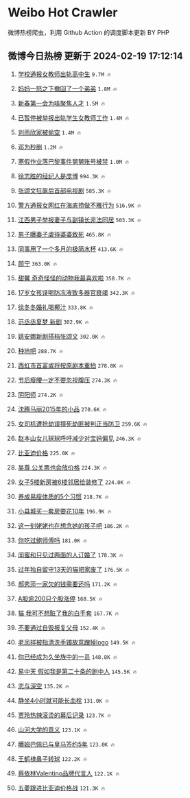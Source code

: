 # Weibo Hot Crawler 



微博热榜爬虫，利用 Github Action 的调度脚本更新 BY PHP 


## 微博今日热榜 更新于 2024-02-19 17:12:14 
1. [学校通报女教师出轨高中生](https://s.weibo.com/weibo?q=%23%E5%AD%A6%E6%A0%A1%E9%80%9A%E6%8A%A5%E5%A5%B3%E6%95%99%E5%B8%88%E5%87%BA%E8%BD%A8%E9%AB%98%E4%B8%AD%E7%94%9F%23&t=31&band_rank=1&Refer=top) `9.7M 🔥` 

1. [妈妈一怒之下撤回了一个弟弟](https://s.weibo.com/weibo?q=%E5%A6%88%E5%A6%88%E4%B8%80%E6%80%92%E4%B9%8B%E4%B8%8B%E6%92%A4%E5%9B%9E%E4%BA%86%E4%B8%80%E4%B8%AA%E5%BC%9F%E5%BC%9F&t=31&band_rank=2&Refer=top) `1.8M 🔥` 

1. [新春第一会为啥聚焦人才](https://s.weibo.com/weibo?q=%23%E6%96%B0%E6%98%A5%E7%AC%AC%E4%B8%80%E4%BC%9A%E4%B8%BA%E5%95%A5%E8%81%9A%E7%84%A6%E4%BA%BA%E6%89%8D%23&t=31&band_rank=3&Refer=top) `1.5M 🔥` 

1. [已暂停被举报出轨学生女教师工作](https://s.weibo.com/weibo?q=%23%E5%B7%B2%E6%9A%82%E5%81%9C%E8%A2%AB%E4%B8%BE%E6%8A%A5%E5%87%BA%E8%BD%A8%E5%AD%A6%E7%94%9F%E5%A5%B3%E6%95%99%E5%B8%88%E5%B7%A5%E4%BD%9C%23&t=31&band_rank=4&Refer=top) `1.4M 🔥` 

1. [刘雨欣家被偷空](https://s.weibo.com/weibo?q=%23%E5%88%98%E9%9B%A8%E6%AC%A3%E5%AE%B6%E8%A2%AB%E5%81%B7%E7%A9%BA%23&t=31&band_rank=5&Refer=top) `1.4M 🔥` 

1. [邓为秒删](https://s.weibo.com/weibo?q=%E9%82%93%E4%B8%BA%E7%A7%92%E5%88%A0&t=31&band_rank=6&Refer=top) `1.2M 🔥` 

1. [寒假作业落巴黎事件舅舅账号被禁](https://s.weibo.com/weibo?q=%23%E5%AF%92%E5%81%87%E4%BD%9C%E4%B8%9A%E8%90%BD%E5%B7%B4%E9%BB%8E%E4%BA%8B%E4%BB%B6%E8%88%85%E8%88%85%E8%B4%A6%E5%8F%B7%E8%A2%AB%E7%A6%81%23&t=31&band_rank=7&Refer=top) `1.0M 🔥` 

1. [徐志胜的经纪人是庞博](https://s.weibo.com/weibo?q=%23%E5%BE%90%E5%BF%97%E8%83%9C%E7%9A%84%E7%BB%8F%E7%BA%AA%E4%BA%BA%E6%98%AF%E5%BA%9E%E5%8D%9A%23&t=31&band_rank=8&Refer=top) `994.3K 🔥` 

1. [张颂文狂飙后首部电视剧](https://s.weibo.com/weibo?q=%23%E5%BC%A0%E9%A2%82%E6%96%87%E7%8B%82%E9%A3%99%E5%90%8E%E9%A6%96%E9%83%A8%E7%94%B5%E8%A7%86%E5%89%A7%23&t=31&band_rank=9&Refer=top) `585.3K 🔥` 

1. [警方通报女网红在海底捞做不雅行为](https://s.weibo.com/weibo?q=%23%E8%AD%A6%E6%96%B9%E9%80%9A%E6%8A%A5%E5%A5%B3%E7%BD%91%E7%BA%A2%E5%9C%A8%E6%B5%B7%E5%BA%95%E6%8D%9E%E5%81%9A%E4%B8%8D%E9%9B%85%E8%A1%8C%E4%B8%BA%23&t=31&band_rank=10&Refer=top) `516.9K 🔥` 

1. [江西男子举报妻子与副镇长非法同居](https://s.weibo.com/weibo?q=%23%E6%B1%9F%E8%A5%BF%E7%94%B7%E5%AD%90%E4%B8%BE%E6%8A%A5%E5%A6%BB%E5%AD%90%E4%B8%8E%E5%89%AF%E9%95%87%E9%95%BF%E9%9D%9E%E6%B3%95%E5%90%8C%E5%B1%85%23&t=31&band_rank=11&Refer=top) `503.3K 🔥` 

1. [男子曝妻子虐待婆婆致死](https://s.weibo.com/weibo?q=%23%E7%94%B7%E5%AD%90%E6%9B%9D%E5%A6%BB%E5%AD%90%E8%99%90%E5%BE%85%E5%A9%86%E5%A9%86%E8%87%B4%E6%AD%BB%23&t=31&band_rank=12&Refer=top) `465.8K 🔥` 

1. [同事用了一个多月的极简水杯](https://s.weibo.com/weibo?q=%23%E5%90%8C%E4%BA%8B%E7%94%A8%E4%BA%86%E4%B8%80%E4%B8%AA%E5%A4%9A%E6%9C%88%E7%9A%84%E6%9E%81%E7%AE%80%E6%B0%B4%E6%9D%AF%23&t=31&band_rank=13&Refer=top) `413.6K 🔥` 

1. [颜宁](https://s.weibo.com/weibo?q=%E9%A2%9C%E5%AE%81&t=31&band_rank=14&Refer=top) `363.0K 🔥` 

1. [甜馨 奇奇怪怪的动物我最喜欢啦](https://s.weibo.com/weibo?q=%E7%94%9C%E9%A6%A8%20%E5%A5%87%E5%A5%87%E6%80%AA%E6%80%AA%E7%9A%84%E5%8A%A8%E7%89%A9%E6%88%91%E6%9C%80%E5%96%9C%E6%AC%A2%E5%95%A6&t=31&band_rank=15&Refer=top) `358.7K 🔥` 

1. [17岁女孩误喝防冻液致多器官衰竭](https://s.weibo.com/weibo?q=%2317%E5%B2%81%E5%A5%B3%E5%AD%A9%E8%AF%AF%E5%96%9D%E9%98%B2%E5%86%BB%E6%B6%B2%E8%87%B4%E5%A4%9A%E5%99%A8%E5%AE%98%E8%A1%B0%E7%AB%AD%23&t=31&band_rank=16&Refer=top) `342.3K 🔥` 

1. [徐冬冬婚礼喝椰汁](https://s.weibo.com/weibo?q=%23%E5%BE%90%E5%86%AC%E5%86%AC%E5%A9%9A%E7%A4%BC%E5%96%9D%E6%A4%B0%E6%B1%81%23&t=31&band_rank=17&Refer=top) `333.8K 🔥` 

1. [范丞丞夏梦 新剧](https://s.weibo.com/weibo?q=%E8%8C%83%E4%B8%9E%E4%B8%9E%E5%A4%8F%E6%A2%A6%20%E6%96%B0%E5%89%A7&t=31&band_rank=18&Refer=top) `302.9K 🔥` 

1. [姚安娜新剧搭档张颂文](https://s.weibo.com/weibo?q=%23%E5%A7%9A%E5%AE%89%E5%A8%9C%E6%96%B0%E5%89%A7%E6%90%AD%E6%A1%A3%E5%BC%A0%E9%A2%82%E6%96%87%23&t=31&band_rank=19&Refer=top) `302.0K 🔥` 

1. [种地吧](https://s.weibo.com/weibo?q=%E7%A7%8D%E5%9C%B0%E5%90%A7&t=31&band_rank=20&Refer=top) `288.7K 🔥` 

1. [西虹市首富或将按原剧本重拍](https://s.weibo.com/weibo?q=%23%E8%A5%BF%E8%99%B9%E5%B8%82%E9%A6%96%E5%AF%8C%E6%88%96%E5%B0%86%E6%8C%89%E5%8E%9F%E5%89%A7%E6%9C%AC%E9%87%8D%E6%8B%8D%23&t=31&band_rank=21&Refer=top) `278.8K 🔥` 

1. [节后瘦腰一定不要忽视腹压](https://s.weibo.com/weibo?q=%23%E8%8A%82%E5%90%8E%E7%98%A6%E8%85%B0%E4%B8%80%E5%AE%9A%E4%B8%8D%E8%A6%81%E5%BF%BD%E8%A7%86%E8%85%B9%E5%8E%8B%23&t=31&band_rank=22&Refer=top) `274.3K 🔥` 

1. [阴阳师](https://s.weibo.com/weibo?q=%E9%98%B4%E9%98%B3%E5%B8%88&t=31&band_rank=23&Refer=top) `274.2K 🔥` 

1. [沈腾马丽2015年的小品](https://s.weibo.com/weibo?q=%E6%B2%88%E8%85%BE%E9%A9%AC%E4%B8%BD2015%E5%B9%B4%E7%9A%84%E5%B0%8F%E5%93%81&t=31&band_rank=24&Refer=top) `270.6K 🔥` 

1. [女司机遭抢劫误撞死劫匪被判正当防卫](https://s.weibo.com/weibo?q=%23%E5%A5%B3%E5%8F%B8%E6%9C%BA%E9%81%AD%E6%8A%A2%E5%8A%AB%E8%AF%AF%E6%92%9E%E6%AD%BB%E5%8A%AB%E5%8C%AA%E8%A2%AB%E5%88%A4%E6%AD%A3%E5%BD%93%E9%98%B2%E5%8D%AB%23&t=31&band_rank=25&Refer=top) `259.6K 🔥` 

1. [赵本山女儿球球呼吁减少对宝妈偏见](https://s.weibo.com/weibo?q=%23%E8%B5%B5%E6%9C%AC%E5%B1%B1%E5%A5%B3%E5%84%BF%E7%90%83%E7%90%83%E5%91%BC%E5%90%81%E5%87%8F%E5%B0%91%E5%AF%B9%E5%AE%9D%E5%A6%88%E5%81%8F%E8%A7%81%23&t=31&band_rank=26&Refer=top) `246.3K 🔥` 

1. [比亚迪价格](https://s.weibo.com/weibo?q=%E6%AF%94%E4%BA%9A%E8%BF%AA%E4%BB%B7%E6%A0%BC&t=31&band_rank=27&Refer=top) `225.0K 🔥` 

1. [吴尊 公关票也会放价格](https://s.weibo.com/weibo?q=%E5%90%B4%E5%B0%8A%20%E5%85%AC%E5%85%B3%E7%A5%A8%E4%B9%9F%E4%BC%9A%E6%94%BE%E4%BB%B7%E6%A0%BC&t=31&band_rank=28&Refer=top) `224.3K 🔥` 

1. [女子5楼新房被6楼邻居给装修了](https://s.weibo.com/weibo?q=%23%E5%A5%B3%E5%AD%905%E6%A5%BC%E6%96%B0%E6%88%BF%E8%A2%AB6%E6%A5%BC%E9%82%BB%E5%B1%85%E7%BB%99%E8%A3%85%E4%BF%AE%E4%BA%86%23&t=31&band_rank=29&Refer=top) `224.0K 🔥` 

1. [养成易瘦体质的5个习惯](https://s.weibo.com/weibo?q=%23%E5%85%BB%E6%88%90%E6%98%93%E7%98%A6%E4%BD%93%E8%B4%A8%E7%9A%845%E4%B8%AA%E4%B9%A0%E6%83%AF%23&t=31&band_rank=30&Refer=top) `218.7K 🔥` 

1. [小县城买一套房要花10年](https://s.weibo.com/weibo?q=%23%E5%B0%8F%E5%8E%BF%E5%9F%8E%E4%B9%B0%E4%B8%80%E5%A5%97%E6%88%BF%E8%A6%81%E8%8A%B110%E5%B9%B4%23&t=31&band_rank=31&Refer=top) `196.9K 🔥` 

1. [这一刻姥姥也在想念她的孩子吧](https://s.weibo.com/weibo?q=%23%E8%BF%99%E4%B8%80%E5%88%BB%E5%A7%A5%E5%A7%A5%E4%B9%9F%E5%9C%A8%E6%83%B3%E5%BF%B5%E5%A5%B9%E7%9A%84%E5%AD%A9%E5%AD%90%E5%90%A7%23&t=31&band_rank=32&Refer=top) `186.2K 🔥` 

1. [你吃过鲍师傅吗](https://s.weibo.com/weibo?q=%23%E4%BD%A0%E5%90%83%E8%BF%87%E9%B2%8D%E5%B8%88%E5%82%85%E5%90%97%23&t=31&band_rank=33&Refer=top) `181.0K 🔥` 

1. [闺蜜和只见过两面的人订婚了](https://s.weibo.com/weibo?q=%23%E9%97%BA%E8%9C%9C%E5%92%8C%E5%8F%AA%E8%A7%81%E8%BF%87%E4%B8%A4%E9%9D%A2%E7%9A%84%E4%BA%BA%E8%AE%A2%E5%A9%9A%E4%BA%86%23&t=31&band_rank=34&Refer=top) `178.3K 🔥` 

1. [过年独自留守13天的猫把家废了](https://s.weibo.com/weibo?q=%23%E8%BF%87%E5%B9%B4%E7%8B%AC%E8%87%AA%E7%95%99%E5%AE%8813%E5%A4%A9%E7%9A%84%E7%8C%AB%E6%8A%8A%E5%AE%B6%E5%BA%9F%E4%BA%86%23&t=31&band_rank=35&Refer=top) `176.5K 🔥` 

1. [郝秀萍一家欠的钱需要还吗](https://s.weibo.com/weibo?q=%E9%83%9D%E7%A7%80%E8%90%8D%E4%B8%80%E5%AE%B6%E6%AC%A0%E7%9A%84%E9%92%B1%E9%9C%80%E8%A6%81%E8%BF%98%E5%90%97&t=31&band_rank=36&Refer=top) `171.2K 🔥` 

1. [A股逾200只个股涨停](https://s.weibo.com/weibo?q=%23A%E8%82%A1%E9%80%BE200%E5%8F%AA%E4%B8%AA%E8%82%A1%E6%B6%A8%E5%81%9C%23&t=31&band_rank=37&Refer=top) `168.5K 🔥` 

1. [猫 我可不想脏了我的白手套](https://s.weibo.com/weibo?q=%E7%8C%AB%20%E6%88%91%E5%8F%AF%E4%B8%8D%E6%83%B3%E8%84%8F%E4%BA%86%E6%88%91%E7%9A%84%E7%99%BD%E6%89%8B%E5%A5%97&t=31&band_rank=38&Refer=top) `167.7K 🔥` 

1. [不要通过自毁报复父母](https://s.weibo.com/weibo?q=%E4%B8%8D%E8%A6%81%E9%80%9A%E8%BF%87%E8%87%AA%E6%AF%81%E6%8A%A5%E5%A4%8D%E7%88%B6%E6%AF%8D&t=31&band_rank=39&Refer=top) `152.4K 🔥` 

1. [老凤祥被指清洗手镯故意蹭掉logo](https://s.weibo.com/weibo?q=%23%E8%80%81%E5%87%A4%E7%A5%A5%E8%A2%AB%E6%8C%87%E6%B8%85%E6%B4%97%E6%89%8B%E9%95%AF%E6%95%85%E6%84%8F%E8%B9%AD%E6%8E%89logo%23&t=31&band_rank=40&Refer=top) `149.5K 🔥` 

1. [你已经成为久坐族中的一员](https://s.weibo.com/weibo?q=%23%E4%BD%A0%E5%B7%B2%E7%BB%8F%E6%88%90%E4%B8%BA%E4%B9%85%E5%9D%90%E6%97%8F%E4%B8%AD%E7%9A%84%E4%B8%80%E5%91%98%23&t=31&band_rank=41&Refer=top) `148.8K 🔥` 

1. [易中天 假如我是第二十条的剧中人](https://s.weibo.com/weibo?q=%E6%98%93%E4%B8%AD%E5%A4%A9%20%E5%81%87%E5%A6%82%E6%88%91%E6%98%AF%E7%AC%AC%E4%BA%8C%E5%8D%81%E6%9D%A1%E7%9A%84%E5%89%A7%E4%B8%AD%E4%BA%BA&t=31&band_rank=42&Refer=top) `145.5K 🔥` 

1. [恋与深空](https://s.weibo.com/weibo?q=%E6%81%8B%E4%B8%8E%E6%B7%B1%E7%A9%BA&t=31&band_rank=43&Refer=top) `135.2K 🔥` 

1. [静坐4小时就可能长血栓](https://s.weibo.com/weibo?q=%23%E9%9D%99%E5%9D%904%E5%B0%8F%E6%97%B6%E5%B0%B1%E5%8F%AF%E8%83%BD%E9%95%BF%E8%A1%80%E6%A0%93%23&t=31&band_rank=44&Refer=top) `131.0K 🔥` 

1. [贾玲热辣滚烫的幕后记录](https://s.weibo.com/weibo?q=%23%E8%B4%BE%E7%8E%B2%E7%83%AD%E8%BE%A3%E6%BB%9A%E7%83%AB%E7%9A%84%E5%B9%95%E5%90%8E%E8%AE%B0%E5%BD%95%23&t=31&band_rank=45&Refer=top) `123.7K 🔥` 

1. [山河大学的意义](https://s.weibo.com/weibo?q=%E5%B1%B1%E6%B2%B3%E5%A4%A7%E5%AD%A6%E7%9A%84%E6%84%8F%E4%B9%89&t=31&band_rank=46&Refer=top) `123.1K 🔥` 

1. [曝姆巴佩已与皇马签约5年](https://s.weibo.com/weibo?q=%23%E6%9B%9D%E5%A7%86%E5%B7%B4%E4%BD%A9%E5%B7%B2%E4%B8%8E%E7%9A%87%E9%A9%AC%E7%AD%BE%E7%BA%A65%E5%B9%B4%23&t=31&band_rank=47&Refer=top) `123.0K 🔥` 

1. [王鹤棣鼻子转球](https://s.weibo.com/weibo?q=%23%E7%8E%8B%E9%B9%A4%E6%A3%A3%E9%BC%BB%E5%AD%90%E8%BD%AC%E7%90%83%23&t=31&band_rank=48&Refer=top) `122.2K 🔥` 

1. [蔡依林Valentino品牌代言人](https://s.weibo.com/weibo?q=%23%E8%94%A1%E4%BE%9D%E6%9E%97Valentino%E5%93%81%E7%89%8C%E4%BB%A3%E8%A8%80%E4%BA%BA%23&t=31&band_rank=49&Refer=top) `122.1K 🔥` 

1. [五菱跟进比亚迪价格战](https://s.weibo.com/weibo?q=%23%E4%BA%94%E8%8F%B1%E8%B7%9F%E8%BF%9B%E6%AF%94%E4%BA%9A%E8%BF%AA%E4%BB%B7%E6%A0%BC%E6%88%98%23&t=31&band_rank=50&Refer=top) `121.3K 🔥` 

